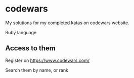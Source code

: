 # codewars #

My solutions for my completed katas on codewars website.

Ruby language

## Access to them ##

Register on https://www.codewars.com/

Search them by name, or rank
